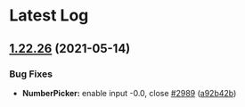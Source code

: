 # Latest Log 

## [1.22.26](https://github.com/alibaba-fusion/next/compare/1.22.25...1.22.26) (2021-05-14)


### Bug Fixes

* **NumberPicker:** enable input -0.0, close [#2989](https://github.com/alibaba-fusion/next/issues/2989) ([a92b42b](https://github.com/alibaba-fusion/next/commit/a92b42b))


